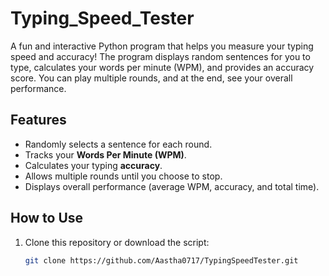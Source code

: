 # Typing_Speed_Tester

A fun and interactive Python program that helps you measure your typing speed and accuracy! The program displays random sentences for you to type, calculates your words per minute (WPM), and provides an accuracy score. You can play multiple rounds, and at the end, see your overall performance.

## Features
- Randomly selects a sentence for each round.
- Tracks your **Words Per Minute (WPM)**.
- Calculates your typing **accuracy**.
- Allows multiple rounds until you choose to stop.
- Displays overall performance (average WPM, accuracy, and total time).

## How to Use
1. Clone this repository or download the script:
   ```bash
   git clone https://github.com/Aastha0717/TypingSpeedTester.git
